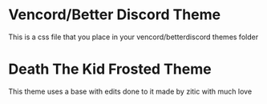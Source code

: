 # Vencord/Better Discord Theme
This is a css file that you place in your vencord/betterdiscord themes folder

# Death The Kid Frosted Theme 
This theme uses a base with edits done to it made by zitic with much love 
